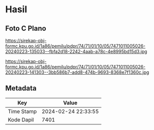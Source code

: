 # Hasil

## Foto C Plano

https://sirekap-obj-formc.kpu.go.id/1a86/pemilu/pdpr/74/71/01/10/05/7471011005026-20240223-135033--fbfa2d18-2242-4aab-a78c-4e8995bd15d3.jpg

https://sirekap-obj-formc.kpu.go.id/1a86/pemilu/pdpr/74/71/01/10/05/7471011005026-20240223-141303--3bb586b7-add8-474b-9693-8368e7f1360c.jpg


## Metadata

| Key        | Value               |
| ---------- | ------------------- |
| Time Stamp | 2024-02-24 22:33:55 |
| Kode Dapil | 7401                |




